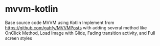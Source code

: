 # mvvm-kotlin
Base source code MVVM using Kotlin
Implement from https://github.com/gahfy/MVVMPosts with adding several method like OnClick Method, Load Image with Glide, Fading transition activity, and Full screen styles
